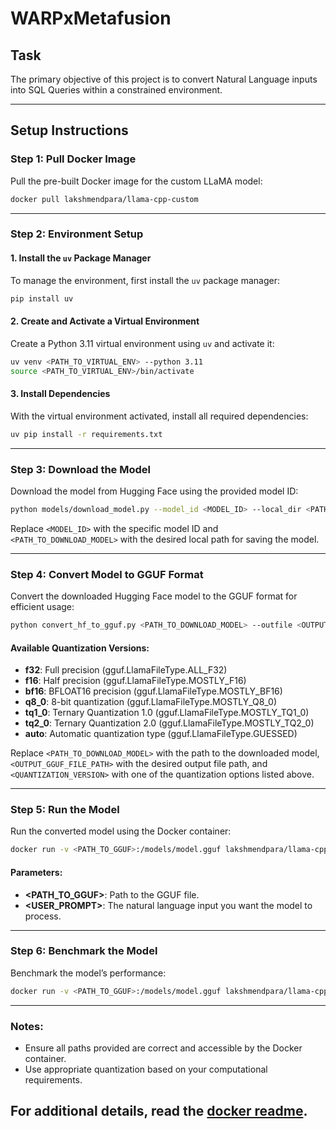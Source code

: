 # WARPxMetafusion

## Task
The primary objective of this project is to convert Natural Language inputs into SQL Queries within a constrained environment.

---

## Setup Instructions

### Step 1: Pull Docker Image
Pull the pre-built Docker image for the custom LLaMA model:
```bash
docker pull lakshmendpara/llama-cpp-custom
```

---

### Step 2: Environment Setup

#### 1. Install the `uv` Package Manager
To manage the environment, first install the `uv` package manager:
```bash
pip install uv
```

#### 2. Create and Activate a Virtual Environment
Create a Python 3.11 virtual environment using `uv` and activate it:
```bash
uv venv <PATH_TO_VIRTUAL_ENV> --python 3.11
source <PATH_TO_VIRTUAL_ENV>/bin/activate
```

#### 3. Install Dependencies
With the virtual environment activated, install all required dependencies:
```bash
uv pip install -r requirements.txt
```

---

### Step 3: Download the Model
Download the model from Hugging Face using the provided model ID:
```bash
python models/download_model.py --model_id <MODEL_ID> --local_dir <PATH_TO_DOWNLOAD_MODEL>
```
Replace `<MODEL_ID>` with the specific model ID and `<PATH_TO_DOWNLOAD_MODEL>` with the desired local path for saving the model.

---

### Step 4: Convert Model to GGUF Format
Convert the downloaded Hugging Face model to the GGUF format for efficient usage:
```bash
python convert_hf_to_gguf.py <PATH_TO_DOWNLOAD_MODEL> --outfile <OUTPUT_GGUF_FILE_PATH> --outtype <QUANTIZATION_VERSION>
```
#### Available Quantization Versions:
- **f32**: Full precision (gguf.LlamaFileType.ALL_F32)
- **f16**: Half precision (gguf.LlamaFileType.MOSTLY_F16)
- **bf16**: BFLOAT16 precision (gguf.LlamaFileType.MOSTLY_BF16)
- **q8_0**: 8-bit quantization (gguf.LlamaFileType.MOSTLY_Q8_0)
- **tq1_0**: Ternary Quantization 1.0 (gguf.LlamaFileType.MOSTLY_TQ1_0)
- **tq2_0**: Ternary Quantization 2.0 (gguf.LlamaFileType.MOSTLY_TQ2_0)
- **auto**: Automatic quantization type (gguf.LlamaFileType.GUESSED)

Replace `<PATH_TO_DOWNLOAD_MODEL>` with the path to the downloaded model, `<OUTPUT_GGUF_FILE_PATH>` with the desired output file path, and `<QUANTIZATION_VERSION>` with one of the quantization options listed above.

---

### Step 5: Run the Model
Run the converted model using the Docker container:
```bash
docker run -v <PATH_TO_GGUF>:/models/model.gguf lakshmendpara/llama-cpp-custom --run -m /models/model.gguf -p "<USER_PROMPT>"
```
#### Parameters:
- **<PATH_TO_GGUF>**: Path to the GGUF file.
- **<USER_PROMPT>**: The natural language input you want the model to process.

---

### Step 6: Benchmark the Model
Benchmark the model’s performance:
```bash
docker run -v <PATH_TO_GGUF>:/models/model.gguf lakshmendpara/llama-cpp-custom --bench -m /models/model.gguf
```
---

### Notes:
- Ensure all paths provided are correct and accessible by the Docker container.
- Use appropriate quantization based on your computational requirements.

For additional details, read the [docker readme](./docker.md).
---
